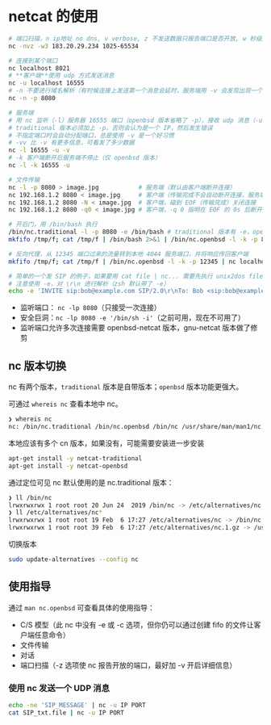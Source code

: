 # netcat 的使用

```sh
# 端口扫描，n ip地址 no dns, v verbose, z 不发送数据只报告端口是否开放, w 秒级连接超时
nc -nvz -w3 183.20.29.234 1025-65534

# 连接到某个端口
nc localhost 8021
# **客户端**使用 udp 方式发送消息
nc -u localhost 16555
# -n 不要进行域名解析（有时候连接上发送第一个消息会延时，服务端用 -v 会发现出现一个域名解析的错误，域名解析会有一部分时间消耗）
nc -n -p 8080

# 服务端
# 用 nc 监听（-l）服务器 16555 端口（openbsd 版本省略了 -p），接收 udp 消息（-u）
# traditional 版本必须加上 -p，否则会认为是一个 IP，然后发生错误
# 不指定端口时会自动分配端口，总是使用 -v 是一个好习惯
# -vv 比 -v 有更多信息，可看发了多少数据
nc -l 16555 -u -v
# -k 客户端断开后服务端不停止（仅 openbsd 版本）
nc -l -k 16555 -u

# 文件传输
nc -l -p 8080 > image.jpg           # 服务端（默认由客户端断开连接）
nc 192.168.1.2 8080 < image.jpg     # 客户端（传输完成不会自动断开连接，服务端也就不会断开连接）
nc 192.168.1.2 8080 -N < image.jpg  # 客户端，碰到 EOF（传输完成）关闭连接
nc 192.168.1.2 8080 -q0 < image.jpg # 客户端，-q 0 指明在 EOF 的 0s 后断开连接

# 开后门，用 /bin/bash 执行
/bin/nc.traditional -l -p 8080 -e /bin/bash # traditional 版本有 -e，openbsd 中删除了
mkfifo /tmp/f; cat /tmp/f | /bin/bash 2>&1 | /bin/nc.openbsd -l -k -p 8080 > /tmp/f # openbsd 版本中用管道实现后门

# 反向代理，从 12345 端口过来的流量转到本地 4044 服务端口，并将响应传回客户端
mkfifo /tmp/f; cat /tmp/f | /bin/nc.openbsd -l -k -p 12345 | nc localhost 4044 > /tmp/f    # 妙，消息流转图见 007.netcat.drawio

# 简单的一个发 SIP 的例子，如果要用 cat file | nc... 需要先执行 unix2dos file 一下将换行字符改一下（不改能被 Wireshark 解析）
# 注意使用 -e，对 \r\n 进行解析（zsh 默认带了 -e）
echo -e 'INVITE sip:bob@example.com SIP/2.0\r\nTo: Bob <sip:bob@example.com>\r\nFrom: Alice <sip:alice@example.com>\r\nCSeq: 1 INVITE\r\nCall-ID: 1234567890\r\nMax-Forwards: 70\r\nContent-Length: 0\r\n\r\n' | nc -u 39.x.x.165 5474
```

- 监听端口： `nc -lp 8080`（只接受一次连接）
- 安全巨洞：`nc -lp 8080 -e '/bin/sh -i'`（之前可用，现在不可用了）
- 监听端口允许多次连接需要 openbsd-netcat 版本，gnu-netcat 版本做了修剪

## nc 版本切换

nc 有两个版本，`traditional` 版本是自带版本；`openbsd` 版本功能更强大。

可通过 `whereis nc` 查看本地中 nc。

```sh
❯ whereis nc
nc: /bin/nc.traditional /bin/nc.openbsd /bin/nc /usr/share/man/man1/nc.1.gz # 本地存在多个版本
```

本地应该有多个 cn 版本，如果没有，可能需要安装进一步安装

```sh
apt-get install -y netcat-traditional
apt-get install -y netcat-openbsd
```

通过定位可见 nc 默认使用的是 nc.traditional 版本：

```sh
❯ ll /bin/nc
lrwxrwxrwx 1 root root 20 Jun 24  2019 /bin/nc -> /etc/alternatives/nc
❯ ll /etc/alternatives/nc*
lrwxrwxrwx 1 root root 19 Feb  6 17:27 /etc/alternatives/nc -> /bin/nc.traditional # nc 默认使用次版本
lrwxrwxrwx 1 root root 39 Feb  6 17:27 /etc/alternatives/nc.1.gz -> /usr/share/man/man1/nc.traditional.1.gz
```

切换版本

```sh
sudo update-alternatives --config nc
```

## 使用指导

通过 `man nc.openbsd` 可查看具体的使用指导：

- C/S 模型（此 nc 中没有 -e 或 -c 选项，但你仍可以通过创建 fifo 的文件让客户端任意命令）
- 文件传输
- 对话
- 端口扫描（-z 选项使 nc 报告开放的端口，最好加 -v 开启详细信息）

### 使用 nc 发送一个 UDP 消息

```sh
echo -ne 'SIP_MESSAGE' | nc -u IP PORT
cat SIP_txt.file | nc -u IP PORT
```
